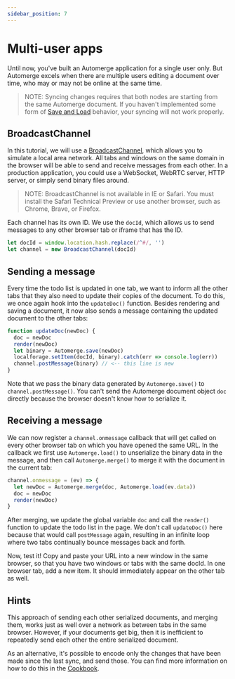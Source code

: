 ```yaml
---
sidebar_position: 7
---
```

# Multi-user apps

Until now, you've built an Automerge application for a single user only. But Automerge excels when there are multiple users editing a document over time, who may or may not be online at the same time.

> NOTE: Syncing changes requires that both nodes are starting from the same Automerge document. If you haven't implemented some form of [Save and Load](https://automerge.org/docs/tutorial/save-and-load/) behavior, your syncing will not work properly.

## BroadcastChannel

In this tutorial, we will use a [BroadcastChannel](https://developer.mozilla.org/en-US/docs/Web/API/BroadcastChannel), which allows you to simulate a local area network. All tabs and windows on the same domain in the browser will be able to send and receive messages from each other. In a production application, you could use a WebSocket, WebRTC server, HTTP server, or simply send binary files around. 

> NOTE: BroadcastChannel is not available in IE or Safari. You must install the Safari Technical Preview or use another browser, such as Chrome, Brave, or Firefox.

Each channel has its own ID. We use the `docId`, which allows us to send messages to any other browser tab or iframe that has the ID.

```js
let docId = window.location.hash.replace(/^#/, '')
let channel = new BroadcastChannel(docId)
```

## Sending a message

Every time the todo list is updated in one tab, we want to inform all the other tabs that they also need to update their copies of the document. To do this, we once again hook into the `updateDoc()` function. Besides rendering and saving a document, it now also sends a message containing the updated document to the other tabs:

```js
function updateDoc(newDoc) {
  doc = newDoc
  render(newDoc)
  let binary = Automerge.save(newDoc)
  localforage.setItem(docId, binary).catch(err => console.log(err))
  channel.postMessage(binary) // <-- this line is new
}
```

Note that we pass the binary data generated by `Automerge.save()` to `channel.postMessage()`. You can't send the Automerge document object `doc` directly because the browser doesn't know how to serialize it.

## Receiving a message

We can now register a `channel.onmessage` callback that will get called on every other browser tab on which you have opened the same URL. In the callback we first use `Automerge.load()` to unserialize the binary data in the message, and then call `Automerge.merge()` to merge it with the document in the current tab:

```js
channel.onmessage = (ev) => {
  let newDoc = Automerge.merge(doc, Automerge.load(ev.data))
  doc = newDoc
  render(newDoc)
}
```

After merging, we update the global variable `doc` and call the `render()` function to update the todo list in the page. We don't call `updateDoc()` here because that would call `postMessage` again, resulting in an infinite loop where two tabs continually bounce messages back and forth.

Now, test it! Copy and paste your URL into a new window in the same browser, so that you have two windows or tabs with the same docId. In one browser tab, add a new item. It should immediately appear on the other tab as well.

## Hints

This approach of sending each other serialized documents, and merging them, works just as well over a network as between tabs in the same browser. However, if your documents get big, then it is inefficient to repeatedly send each other the entire serialized document.

As an alternative, it's possible to encode only the changes that have been made since the last sync, and send those. You can find more information on how to do this in the [Cookbook](/docs/cookbook/real-time/).
